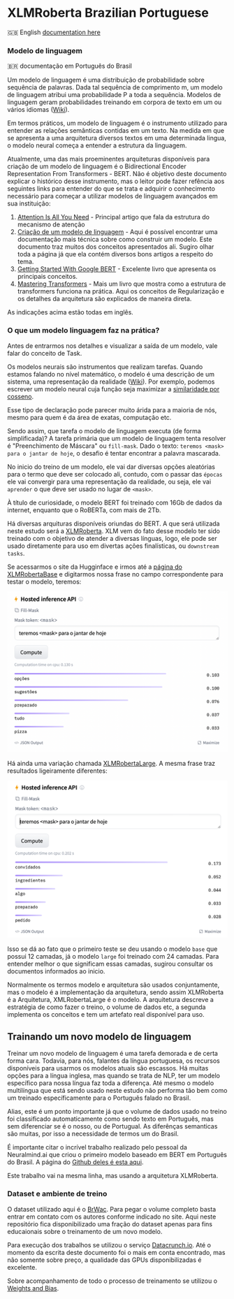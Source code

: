 # XLMRoberta Brazilian Portuguese

:uk: English [documentation here](README_en.md)

### Modelo de linguagem

:brazil: documentação em Português do Brasil

Um modelo de linguagem é uma distribuição de probabilidade sobre sequência de palavras. Dada tal sequência de 
comprimento m, um modelo de linguagem atribui uma probabilidade P a toda a sequência. 
Modelos de linguagem geram probabilidades treinando em corpora de texto em um ou vários idiomas 
([Wiki](https://en.wikipedia.org/wiki/Language_model)).

Em termos práticos, um modelo de linguagem é o instrumento utilizado para entender as relações semânticas contidas
em um texto. Na medida em que se apresenta a uma arquitetura diversos textos em uma determinada lingua, o modelo neural
começa a entender a estrutura da linguagem.

Atualmente, uma das mais proeminentes arquiteturas disponíveis para criação de um modelo de linguagem é o 
Bidirectional Encoder Representation From Transformers - BERT. Não é objetivo deste documento explicar o histórico
desse instrumento, mas o leitor pode fazer refência aos seguintes links para entender do que se trata e adquirir o
conhecimento necessário para começar a utilizar modelos de linguagem avançados em sua instituição:

1. [Attention Is All You Need](https://arxiv.org/abs/1706.03762) - Principal artigo que fala da estrutura do mecanismo de atenção
2. [Criação de um modelo de linguagem](https://huggingface.co/course/chapter7/3?fw=tf) - Aqui é possível encontrar uma
documentação mais técnica sobre como construir um modelo. Este documento traz muitos dos conceitos apresentados ali.
Sugiro olhar toda a página já que ela contém diversos bons artigos a respeito do tema.
3. [Getting Started With Google BERT](https://www.amazon.com.br/Getting-Started-Google-BERT-state-ebook/dp/B08LLDF377/ref=sr_1_8?__mk_pt_BR=ÅMÅŽÕÑ&crid=28X93K1JQJHV3&keywords=BERT&qid=1665329915&qu=eyJxc2MiOiIzLjc5IiwicXNhIjoiMy4wNyIsInFzcCI6IjIuNDUifQ%3D%3D&sprefix=bert%2Caps%2C337&sr=8-8&ufe=app_do%3Aamzn1.fos.4bb5663b-6f7d-4772-84fa-7c7f565ec65b) - 
Excelente livro que apresenta os principais conceitos.
4. [Mastering Transformers](https://www.amazon.com.br/Mastering-Transformers-state-art-processing/dp/1801077657/ref=pd_bxgy_img_sccl_2/143-1671141-5155723?pd_rd_w=14lCM&content-id=amzn1.sym.57f5b0c5-8f2e-45a4-8595-2eb0fcbe85cd&pf_rd_p=57f5b0c5-8f2e-45a4-8595-2eb0fcbe85cd&pf_rd_r=CKE76CM6WGY25T4GQ286&pd_rd_wg=qTBxk&pd_rd_r=db15b1e6-cb9d-4a6b-806c-aeac76f1b8ce&pd_rd_i=1801077657&psc=1) - 
Mais um livro que mostra como a estrutura de transformers funciona na prática. Aqui os conceitos de Regularização e
os detalhes da arquitetura são explicados de maneira direta.

As indicações acima estão todas em inglês.

### O que um modelo linguagem faz na prática?

Antes de entrarmos nos detalhes e visualizar a saída de um modelo, vale falar do conceito de Task.

Os modelos neurais são instrumentos que realizam tarefas. Quando estamos falando no nível matemático, o modelo é uma 
descrição de um sistema, uma representação da realidade ([Wiki](https://pt.wikipedia.org/wiki/Modelo_(matemática))). Por
exemplo, podemos escrever um modelo neural cuja função seja maximizar a [similaridade por cosseno](https://pt.wikipedia.org/wiki/Similaridade_por_cosseno).

Esse tipo de declaração pode parecer muito árida para a maioria de nós, mesmo para quem é da área de exatas, computação etc.

Sendo assim, que tarefa o modelo de linguagem executa (de forma simplificada)? A tarefa primária que um modelo de linguagem tenta resolver é 
"Preenchimento de Máscara" ou `fill-mask`. Dado o texto: `teremos <mask> para o jantar de hoje`, o desafio é tentar
encontrar a palavra mascarada.

No inicio do treino de um modelo, ele vai dar diversas opções aleatórias para o termo que deve ser colocado ali, contudo,
com o passar das `épocas` ele vai convergir para uma representação da realidade, ou seja, ele vai `aprender` o que deve
ser usado no lugar de `<mask>`.

À título de curiosidade, o modelo BERT foi treinado com 16Gb de dados da internet, enquanto que o RoBERTa, com mais de 2Tb.

Há diversas arquituras disponíveis oriundas do BERT. A que será utilizada neste estudo será a [XLMRoberta](https://huggingface.co/docs/transformers/model_doc/xlm-roberta). 
XLM vem do fato desse modelo ter sido treinado com o objetivo de atender a diversas línguas, logo, ele pode ser usado
diretamente para uso em divertas ações finalísticas, ou `downstream tasks`.

Se acessarmos o site da Hugginface e irmos até a [página do XLMRobertaBase](https://huggingface.co/xlm-roberta-base) e 
digitarmos nossa frase no campo correspondente para testar o modelo, teremos:

![](img/roberta-base-test.png)

Há ainda uma variação chamada [XLMRobertaLarge](https://huggingface.co/xlm-roberta-large). A mesma frase traz resultados
ligeiramente diferentes:

![](img/roberta-large-test.png)

Isso se dá ao fato que o primeiro teste se deu usando o modelo `base` que possui 12 camadas, já o modelo `large` foi 
treinado com 24 camadas. Para entender melhor o que significam essas camadas, sugirou consultar os documentos informados
ao inicio.

Normalmente os termos modelo e arquitetura são usados conjuntamente, mas o modelo é a implementação da arquitetura, 
sendo assim XLMRoberta é a Arquitetura, XMLRobertaLarge é o modelo. A arquitetura descreve a estratégia de como fazer
o treino, o volume de dados etc, a segunda implementa os conceitos e tem um artefato real disponível para uso.

## Trainando um novo modelo de linguagem

Treinar um novo modelo de linguagem é uma tarefa demorada e de certa forma cara. Todavia, para nós, falantes da língua
portuguesa, os recursos disponíveis para usarmos os modelos atuais são escassos. Há muitas opções para a língua inglesa,
mas quando se trata de NLP, ter um modelo específico para nossa língua faz toda a diferença. Até mesmo o modelo multilíngua
que está sendo usado neste estudo não performa tão bem como um treinado específicamente para o Português falado no Brasil.

Alias, este é um ponto importante já que o volume de dados usado no treino foi classificado automaticamente como sendo texto
em Português, mas sem diferenciar se é o nosso, ou de Portugual. As diferênças semanticas são muitas, por isso a necessidade
de termos um do Brasil.

É importante citar o incrível trabalho realizado pelo pessoal da Neuralmind.ai que criou o primeiro modelo baseado em BERT
em Português do Brasil. A página do [Github deles é esta aqui](https://github.com/neuralmind-ai/portuguese-bert).

Este trabalho vai na mesma linha, mas usando a arquitetura XLMRoberta.

### Dataset e ambiente de treino

O dataset utilizado aqui é o [BrWac](https://www.inf.ufrgs.br/pln/wiki/index.php?title=BrWaC). Para pegar o volume completo
basta entrar em contato com os autores conforme indicado no site. Aqui neste repositório fica disponibilizado uma fração
do dataset apenas para fins educaionais sobre o treinamento de um novo modelo.

Para execução dos trabalhos se utilizou o serviço [Datacrunch.io](http://datacrunch.io/). Até o momento da escrita
deste documento foi o mais em conta encontrado, mas não somente sobre preço, a qualidade das GPUs disponibilizadas é excelente.

Sobre acompanhamento de todo o processo de treinamento se utilizou o [Weights and Bias](http://wandb.ai/).

